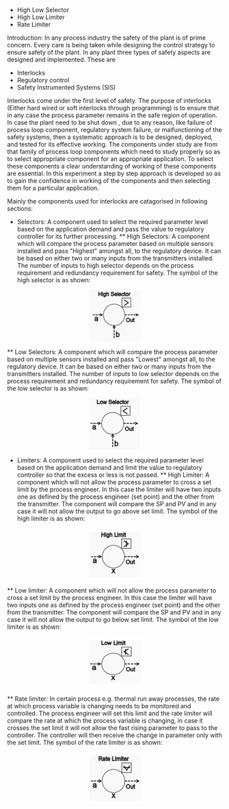 * High Low Selector
* High Low Limiter
* Rate Limiter

Introduction: In any process industry the safety of the plant is of prime concern. Every care is being taken while designing the control strategy to ensure safety of the plant. In any plant three types of safety aspects are designed and implemented. These are

* Interlocks
* Regulatory control
* Safety Instrumented Systems (SIS)

Interlocks come under the first level of safety. The purpose of interlocks (Either hard wired or soft interlocks through programming) is to ensure that in any case the process parameter remains in the safe region of operation. In case the plant need to be shut down , due to any reason, like failure of process loop component, regulatory system failure, or malfunctioning of the safety systems, then a systematic approach is to be designed, deployed, and tested for its effective working. The components under study are from that family of process loop components which need to study properly so as to select appropriate component for an appropriate application. To select these components a clear understanding of working of these components are essential. In this experiment a step by step approach is developed so as to gain the confidence in working of the components and then selecting them for a particular application.

Mainly the components used for interlocks are catagorised in following sections:

* Selectors: A component used to select the required parameter level based on the application demand and pass the value to regulatory controller for its further processing.
** High Selectors: A component which will compare the process parameter based on multiple sensors installed and pass "Highest" amongst all, to the regulatory device. It can be based on either two or many inputs from the transmitters installed. The number of inputs to high selector depends on the process requirement and redundancy requirement for safety. The symbol of the high selector is as shown:

<center><img src="images/img1.png" title="" /></center>

** Low Selectors: A component which will compare the process parameter based on multiple sensors installed and pass "Lowest" amongst all, to the regulatory device. It can be based on either two or many inputs from the transmitters installed. The number of inputs to low selector depends on the process requirement and redundancy requirement for safety. The symbol of the low selector is as shown:

<center><img src="images/img2.png" title="" /></center>

* Limiters: A component used to select the required parameter level based on the application demand and limit the value to regulatory controller so that the excess or less is not passed.
** High Limiter: A component which will not allow the process parameter to cross a set limit by the process engineer. In this case the limiter will have two inputs one as defined by the process engineer (set point) and the other from the transmitter. The component will compare the SP and PV and in any case it will not allow the output to go above set limit. The symbol of the high limiter is as shown:

<center><img src="images/img3.png" title="" /></center>

** Low limiter: A component which will not allow the process parameter to cross a set limit by the process engineer. In this case the limiter will have two inputs one as defined by the process engineer (set point) and the other from the transmitter. The component will compare the SP and PV and in any case it will not allow the output to go below set limit. The symbol of the low limiter is as shown:

<center><img src="images/img4.png" title="" /></center>	

** Rate limiter: In certain process e.g. thermal run away processes, the rate at which process variable is changing needs to be monitored and controlled. The process engineer will set this limit and the rate limiter will compare the rate at which the process variable is changing, in case it crosses the set limit it will not allow the fast rising parameter to pass to the controller. The controller will then receive the change in parameter only with the set limit. The symbol of the rate limiter is as shown:

<center><img src="images/img5.png" title="" /></center>	















